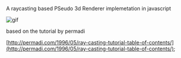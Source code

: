 A raycasting based PSeudo 3d Renderer implemetation in javascript

![gif](http://imgur.com/JPYfmXa)

based on the tutorial by permadi

[http://permadi.com/1996/05/ray-casting-tutorial-table-of-contents/](http://permadi.com/1996/05/ray-casting-tutorial-table-of-contents/);
